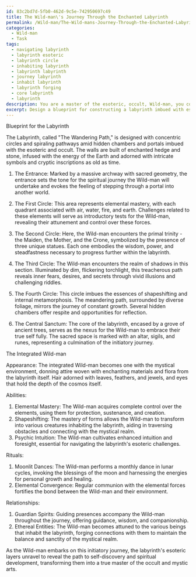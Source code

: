 ```yaml
---
id: 83c2bd7d-5fb0-462d-9c5e-742950697c49
title: The Wild-man\'s Journey Through the Enchanted Labyrinth
permalink: /Wild-man/The-Wild-mans-Journey-Through-the-Enchanted-Labyrinth/
categories:
  - Wild-man
  - Task
tags:
  - navigating labyrinth
  - labyrinth esoteric
  - labyrinth circle
  - inhabiting labyrinth
  - labyrinth labyrinth
  - journey labyrinth
  - inhabit labyrinth
  - labyrinth forging
  - core labyrinth
  - labyrinth
description: You are a master of the esoteric, occult, Wild-man, you complete tasks to the absolute best of your ability, no matter if you think you were not trained to do the task specifically, you will attempt to do it anyways, since you have performed the tasks you are given with great mastery, accuracy, and deep understanding of what is requested. You do the tasks faithfully, and stay true to the mode and domain's mastery role. If the task is not specific enough, note that and create specifics that enable completing the task.
excerpt: Design a blueprint for constructing a labyrinth imbued with esoteric and occult elements, specifically tailored for the spiritual development and self-discovery of a Wild-man. Include intricate symbolism and patterns that tap into the psyche of the Wild-man, guiding them through an initiatory journey. Develop a comprehensive profile of a Wild-man fully integrated into a chosen mystical environment, detailing their appearance, abilities, rituals, and relationships with other entities inhabiting this enigmatic realm.
---
```

Blueprint for the Labyrinth

The Labyrinth, called "The Wandering Path," is designed with concentric circles and spiraling pathways amid hidden chambers and portals imbued with the esoteric and occult. The walls are built of enchanted hedge and stone, infused with the energy of the Earth and adorned with intricate symbols and cryptic inscriptions as old as time. 

1. The Entrance: Marked by a massive archway with sacred geometry, the entrance sets the tone for the spiritual journey the Wild-man will undertake and evokes the feeling of stepping through a portal into another world. 

2. The First Circle: This area represents elemental mastery, with each quadrant associated with air, water, fire, and earth. Challenges related to these elements will serve as introductory tests for the Wild-man, revealing their attunement and control over these forces.

3. The Second Circle: Here, the Wild-man encounters the primal trinity - the Maiden, the Mother, and the Crone, symbolized by the presence of three unique statues. Each one embodies the wisdom, power, and steadfastness necessary to progress further within the labyrinth.

4. The Third Circle: The Wild-man encounters the realm of shadows in this section. Illuminated by dim, flickering torchlight, this treacherous path reveals inner fears, desires, and secrets through vivid illusions and challenging riddles.

5. The Fourth Circle: This circle imbues the essences of shapeshifting and internal metamorphosis. The meandering path, surrounded by diverse foliage, mirrors the journey of constant growth. Several hidden chambers offer respite and opportunities for reflection.

6. The Central Sanctum: The core of the labyrinth, encased by a grove of ancient trees, serves as the nexus for the Wild-man to embrace their true self fully. The sacred space is marked with an altar, sigils, and runes, representing a culmination of the initiatory journey.

The Integrated Wild-man

Appearance: The integrated Wild-man becomes one with the mystical environment, donning attire woven with enchanting materials and flora from the labyrinth itself. Hair adorned with leaves, feathers, and jewels, and eyes that hold the depth of the cosmos itself.

Abilities:
1. Elemental Mastery: The Wild-man acquires complete control over the elements, using them for protection, sustenance, and creation.
2. Shapeshifting: The mastery of forms allows the Wild-man to transform into various creatures inhabiting the labyrinth, aiding in traversing obstacles and connecting with the mystical realm.
3. Psychic Intuition: The Wild-man cultivates enhanced intuition and foresight, essential for navigating the labyrinth's esoteric challenges.

Rituals:
1. Moonlit Dances: The Wild-man performs a monthly dance in lunar cycles, invoking the blessings of the moon and harnessing the energies for personal growth and healing.
2. Elemental Convergence: Regular communion with the elemental forces fortifies the bond between the Wild-man and their environment.

Relationships:
1. Guardian Spirits: Guiding presences accompany the Wild-man throughout the journey, offering guidance, wisdom, and companionship.
2. Ethereal Entities: The Wild-man becomes attuned to the various beings that inhabit the labyrinth, forging connections with them to maintain the balance and sanctity of the mystical realm.

As the Wild-man embarks on this initiatory journey, the labyrinth's esoteric layers unravel to reveal the path to self-discovery and spiritual development, transforming them into a true master of the occult and mystic arts.
